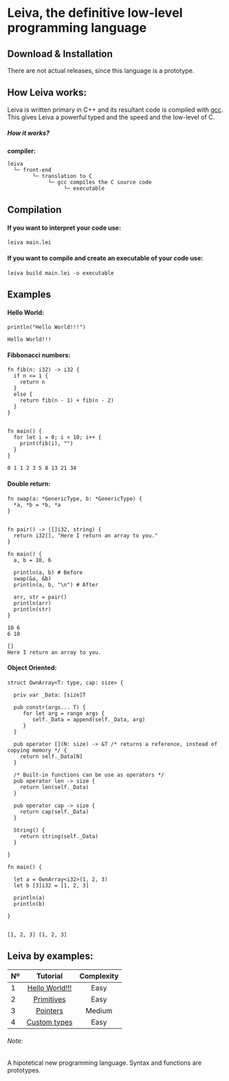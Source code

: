 # Leiva, the definitive low-level programming language
## Download & Installation
There are not actual releases, since this language is a prototype. 

## How Leiva works:
Leiva is written primary in C++ and its resultant code is compiled with [gcc](https://github.com/gcc-mirror/gcc). This gives Leiva a powerful typed and the speed and the low-level of C.

##### How it works?
**compiler:**
```
leiva
  └─ front-end
        └─ translation to C
             └─ gcc compiles the C source code
                  └─ executable
```

## Compilation

#### If you want to interpret your code use:
```
leiva main.lei
```

#### If you want to compile and create an executable of your code use:
```
leiva build main.lei -o executable
```

## Examples
#### Hello World:
```
println("Hello World!!!")
```
```
Hello World!!!
```
#### Fibbonacci numbers:
```
fn fib(n: i32) -> i32 {
  if n <= 1 {
    return n
  }
  else {
    return fib(n - 1) + fib(n - 2)
  }
}
  

fn main() {
  for let i = 0; i < 10; i++ {
    print(fib(i), "")
  }
}

```
```
0 1 1 2 3 5 8 13 21 34
```

#### Double return:
```
fn swap(a: *GenericType, b: *GenericType) {
  *a, *b = *b, *a
}
  

fn pair() -> ([]i32, string) { 
  return i32[], "Here I return an array to you."
}

fn main() {
  a, b = 10, 6

  println(a, b) # Before
  swap(&a, &b)
  println(a, b, "\n") # After

  arr, str = pair()
  println(arr)
  println(str)
}
```
```
10 6
6 10

[]
Here I return an array to you.
```

#### Object Oriented:
```
struct OwnArray<T: type, cap: size> {

  priv var _Data: [size]T

  pub constr(args... T) {
     for let arg = range args {
        self._Data = append(self._Data, arg)
     }
  }
  
  pub operator [](N: size) -> &T /* returns a reference, instead of copying memory */ {
    return self._Data[N]
  }
  
  /* Built-in functions can be use as operators */ 
  pub operator len -> size {
    return len(self._Data)
  }
  
  pub operator cap -> size {
    return cap(self._Data)
  }
  
  String() {
    return string(self._Data)
  }
  
}

fn main() {
  
  let a = OwnArray<i32>(1, 2, 3)
  let b [3]i32 = [1, 2, 3]
  
  println(a)
  println(b)
  
}
  
```
```
[1, 2, 3] [1, 2, 3]
```

## Leiva by examples:
| Nº            | Tutorial      | Complexity      |
| ------------- |:-------------:|:---------------:|
| 1             | [Hello World!!!](https://github.com/AlKiam/Leiva/tree/master/Examples/Hello%20World) | Easy |
| 2             | [Primitives](https://github.com/AlKiam/Leiva/tree/master/Examples/Primitives) | Easy |
| 3             | [Pointers](https://github.com/AlKiam/Leiva/tree/master/Examples/Pointers) | Medium |
| 4             | [Custom types](https://github.com/AlKiam/Leiva/tree/master/Examples/Custom%20Types) | Easy |

###### Note:
A hipotetical new programming language. Syntax and functions are prototypes.
